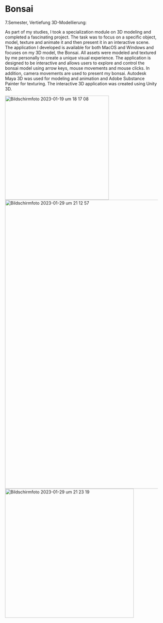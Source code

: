 # Bonsai
7.Semester, Vertiefung 3D-Modellierung:

As part of my studies, I took a specialization module on 3D modeling and completed a fascinating project. The task was to focus on a specific object, model, texture and animate it and then present it in an interactive scene. The application I developed is available for both MacOS and Windows and focuses on my 3D model, the Bonsai. All assets were modeled and textured by me personally to create a unique visual experience.
The application is designed to be interactive and allows users to explore and control the bonsai model using arrow keys, mouse movements and mouse clicks. In addition, camera movements are used to present my bonsai. Autodesk Maya 3D was used for modeling and animation and Adobe Substance Painter for texturing. The interactive 3D application was created using Unity 3D.

<img width="342" alt="Bildschirm­foto 2023-01-19 um 18 17 08" src="https://user-images.githubusercontent.com/73911655/236633279-d2353286-36a2-4bb5-acc5-10d39d7771dc.png">
<img width="949" alt="Bildschirm­foto 2023-01-29 um 21 12 57" src="https://user-images.githubusercontent.com/73911655/236633289-518eb786-8529-4b04-b7c2-cc764dba5d32.png">
<img width="424" alt="Bildschirm­foto 2023-01-29 um 21 23 19" src="https://user-images.githubusercontent.com/73911655/236633293-1f201ee0-2125-4586-9f0c-9391ee626e40.png">
